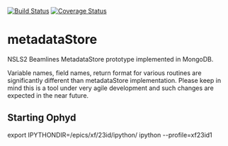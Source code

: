 [![Build Status](https://travis-ci.org/NSLS-II/metadataStore.svg)](https://travis-ci.org/NSLS-II/metadataStore)
[![Coverage Status](https://coveralls.io/repos/NSLS-II/metadataStore/badge.svg)](https://coveralls.io/r/NSLS-II/metadataStore)
# metadataStore
NSLS2 Beamlines MetadataStore prototype implemented in MongoDB.

Variable names, field names, return format for various routines are significantly different than metadataStore implementation. Please keep in mind this is a tool under very agile development and such changes are expected in the near future.

Starting Ophyd
--------------
export IPYTHONDIR=/epics/xf/23id/ipython/
ipython --profile=xf23id1
